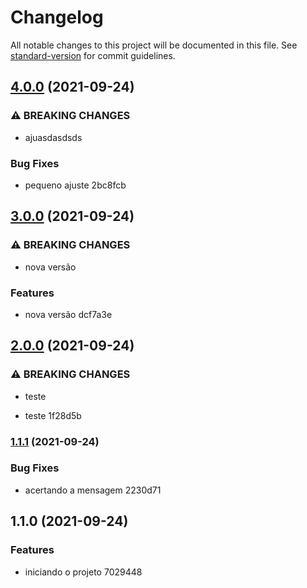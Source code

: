 # Changelog

All notable changes to this project will be documented in this file. See [standard-version](https://github.com/conventional-changelog/standard-version) for commit guidelines.

## [4.0.0](///compare/v3.0.0...v4.0.0) (2021-09-24)


### ⚠ BREAKING CHANGES

* ajuasdasdsds

### Bug Fixes

 * pequeno ajuste 2bc8fcb

## [3.0.0](///compare/v2.0.0...v3.0.0) (2021-09-24)


### ⚠ BREAKING CHANGES

*  nova versão

### Features

*  nova versão dcf7a3e

## [2.0.0](///compare/v1.1.1...v2.0.0) (2021-09-24)


### ⚠ BREAKING CHANGES

* teste

* teste 1f28d5b

### [1.1.1](///compare/v1.1.0...v1.1.1) (2021-09-24)


### Bug Fixes

* acertando a mensagem 2230d71

## 1.1.0 (2021-09-24)


### Features

* iniciando o projeto 7029448

